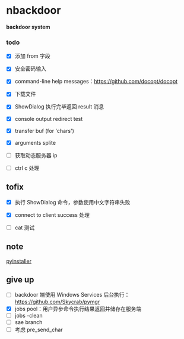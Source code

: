 # nbackdoor
**backdoor system**

### todo
- [x] 添加 from 字段
- [x] 安全密码输入
- [x] command-line help messages：https://github.com/docopt/docopt
- [x] 下载文件
- [x] ShowDialog 执行完毕返回 result 消息
- [x] console output redirect test
- [x] transfer buf (for 'chars')
- [x] arguments splite

- [ ] 获取动态服务器 ip
- [ ] ctrl c 处理

## tofix
- [x] 执行 ShowDialog 命令，参数使用中文字符串失败
- [x] connect to client success 处理
- [ ] cat 测试


## note
[pyinstaller](https://github.com/pyinstaller/pyinstaller)

## give up
- [ ] backdoor 端使用 Windows Services 后台执行：https://github.com/Skycrab/pymgr
- [x] jobs pool：用户异步命令执行结果返回并储存在服务端
- [ ] jobs -clean
- [ ] sae branch
- [ ] 考虑 pre_send_char